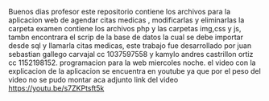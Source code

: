 Buenos dias profesor este repositorio contiene los archivos para la aplicacion web de agendar citas medicas , modificarlas y eliminarlas la carpeta examen contiene los archivos php y las carpetas img,css y js, tambn encontrara el scrip de la base de datos la cual se debe importar desde sql y llamarla citas medicas,
este trabajo fue desarrollado por juan sebastian gallego carvajal cc 1037597558 y kamylo andres castrillon ortiz cc 1152198152.   programacion para la web miercoles noche. 
el video con la explicacion de la aplicacion se encuentra en youtube ya que por el peso del video no se pudo montar aca adjunto link del video   https://youtu.be/s7ZKPtsft5k
